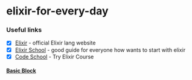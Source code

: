 # elixir-for-every-day


### Useful links
- [x] [Elixir](http://elixir-lang.org/) - official Elixir lang website
- [x] [Elixir School](https://elixirschool.com/en/) - good guide for everyone how wants to start with elixir
- [x] [Code School](https://www.codeschool.com/courses/try-elixir?utm_source=elixir_home&utm_medium=referral) - Try Elixir Course

#### **[Basic Block](basics/)**

